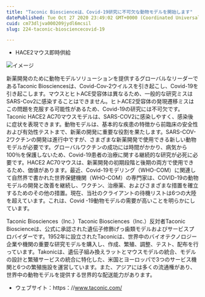```yaml
---
title: "Taconic Bioscienceは、Covid-19研究に不可欠な動物モデルを開始します"
datePublished: Tue Oct 27 2020 23:49:02 GMT+0000 (Coordinated Universal Time)
cuid: cm73dljva000209jydl6mcsil
slug: 224-taconic-biosciencecovid-19

---
```



- HACE2マウス即時供給

![イメージ](https://cdn.hashnode.com/res/hashnode/image/upload/v1739453323891/3108acd5-0e17-4a9c-8af2-df063d0a2e7c.jpeg)

新薬開発のために動物モデルソリューションを提供するグローバルなリーダーであるTaconic Biosciencesは、Covid-Cov-2ウイルスを引き起こし、Covid-19を引き起こします。マウスとヒトACE受容体は異なるため、一般的な研究ミスはSARS-Cov2に感染することはできません。ヒトACE2受容体の発現遷移ミスはこの問題を克服する可能性があるため、Covid-19の研究には不可欠です。Taconic HACE2 AC70マウスモデルは、SARS-COV2に感染しやすく、感染後に症状を表現できます。動物モデルは、基本的な疾患の特徴から前臨床の安全性および有効性テストまで、新薬の開発に重要な役割を果たします。SARS-COV-2ワクチンの開発は進行中ですが、さまざまな新薬開発で使用できる新しい動物モデルが必要です。グローバルワクチンの成功には時間がかかり、病気から100％を保護しないため、Covid-19患者の治療に関する継続的な研究が必死に必要です。HACE2 AC70マウスは、新薬開発の初期段階と後期の両方で使用できるため、価値があります。最近、Covid-19モデリング（WHO-COM）に関連して自然界で書かれた世界保健機関（WHO-COM）の専門家は、COVID-19の動物モデルの開発と改善を継続し、ワクチン、治療薬、およびさまざまな措置を確立するためのその他の措置。現在、当社のクライアントの待機リストは6つの大陸を超えています。これは、Covid -19動物モデルの需要が高いことを明らかにしています。

Taconic Biosciences（Inc.）Taconic Biosciences（Inc.）反対者Taconic Bioscienceは、公式に承認された遺伝子修飾げっ歯類モデルおよびサービスプロバイダーです。1952年に設立されたTaconicは、世界中のバイオテクノロジー企業や機関の重要な研究モデルを購入し、作成、繁殖、調整、テスト、配布を行っています。Takonicは、遺伝子組み換えラットとマウスモデルの統合、モデルの設計と繁殖サービスの統合に特化した、米国とヨーロッパで3つのサービス機関と6つの繁殖施設を運営しています。また、アジアには多くの流通権があり、世界中の動物モデルを提供する世界的な配送能力があります。

- ウェブサイト：https：//www.taconic.com/